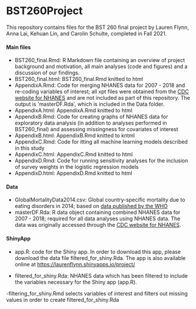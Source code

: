 # BST260Project
This repository contains files for the BST 260 final project by Lauren Flynn, Anna Lai, Kehuan Lin, and Carolin Schulte, completed in Fall 2021.

#### Main files
- BST260_final.Rmd: R Markdown file containing an overview of project background and motivation, all main analyses (code and figures) and a discussion of our findings.
- BST260_final.html: BST260_final.Rmd knitted to html
- AppendixA.Rmd: Code for merging NHANES data for 2007 - 2018 and re-coding variables of interest; all xpt files were obtained from the [CDC website for NHANES](https://www.cdc.gov/nchs/nhanes/about_nhanes.htm) and are not included as part of this repository. The output is 'masterDF.Rda', which is included in the Data folder.
- AppendixA.html: AppendixA.Rmd knitted to html
- AppendixB.Rmd: Code for creating graphs of NHANES data for exploratory data analysis (in addition to analyses performed in BST260_final) and assessing missingness for covariates of interest
- AppendixB.html: AppendixB.Rmd knitted to kntml
- AppendixC.Rmd: Code for itting all machine learning models described in this study
- AppendixC.html: AppendixC.Rmd knitted to html
- AppendixD.Rmd: Code for running sensitivity analyses for the inclusion of survey weights in the logistic regression models
- AppendixD.html: AppendixD.Rmd knitted to html

#### Data
- GlobalMortalityData2014.csv: Global country-specific mortality due to eating disorders in 2014; based on [data published by the WHO](https://view.officeapps.live.com/op/view.aspx?src=https%3A%2F%2Fwww.who.int%2Fhealthinfo%2Fglobal_burden_disease%2FGHE_Deaths_2012_country.xls%3Fua%3D1&wdOrigin=BROWSELINK) 
- masterDF.Rda: R data object containing combined NHANES data for 2007 - 2018; required for all data analyses using NHANES data. The data was originally accessed through the [CDC website for NHANES](https://www.cdc.gov/nchs/nhanes/about_nhanes.htm). 

#### ShinyApp
- app.R: code for the Shiny app. In order to download this app, please download the data file filtered_for_shiny.Rda. The app is also available online at https://laurenflynn.shinyapps.io/project/

- filtered_for_shiny.Rda: NHANES data which has been filtered to include the variables necessary for the Shiny app (app.R). 

-filtering_for_shiny.Rmd selects variables of interest and filters out missing values in order to create filtered_for_shiny.Rda
